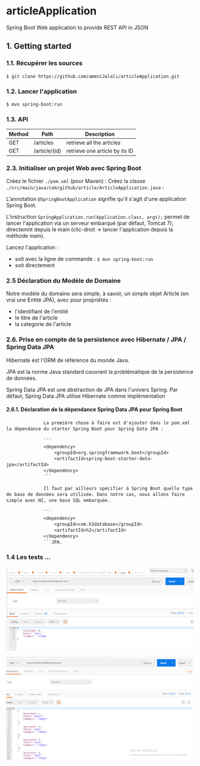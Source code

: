 # articleApplication
Spring Boot Web application to provide REST API in JSON

## 1. Getting started

### 1.1. Récupérer les sources

```
$ git clone https://github.com/ameniJalali/articleApplication.git
```

### 1.2. Lancer l'application

```
$ mvn spring-boot:run
```

### 1.3. API

Method | Path           | Description                    |
-------|----------------|--------------------------------|
GET    | /articles      | retrieve all the articles      |
GET    | /article/{id} | retrieve one article by its ID |

### 2.3. Initialiser un projet Web avec Spring Boot

Créez le fichier ```./pom.xml``` (pour Maven) :
Créez la classe ```./src/main/java/com/github/article/ArticleApplication.java``` :

L'annotation ```@SpringBootApplication``` signifie qu'il s'agit d'une application Spring Boot.

L'instruction ```SpringApplication.run(Application.class, args);``` permet de lancer l'application via un serveur
embarqué (par défaut, Tomcat 7), directemnt depuis le main (clic-droit -> lancer l'application depuis la méthode main).


Lancez l'application :

- soit avec la ligne de commande : ```$ mvn spring-boot:run```
- soit directement 
### 2.5 Déclaration du Modèle de Domaine

Notre modèle du domaine sera simple, à savoir, un simple objet Article (en vrai une Entité JPA), avec pour propriétés :

- l'identifiant de l'entité
- le titre de l'article
- la categorie de l'article

### 2.6. Prise en compte de la persistence avec Hibernate / JPA / Spring Data JPA

Hibernate est l'ORM de référence du monde Java.

JPA est la norme Java standard couvrant la problématique de la persistence de données.

Spring Data JPA est une abstraction de JPA dans l'univers Spring. 
Par défaut, Spring Data JPA utilise Hibernate comme
implémentation 

#### 2.6.1. Déclaration de la dépendance Spring Data JPA pour Spring Boot
                  
                  La première chose à faire est d'ajouter dans le pom.xml la dépendance du starter Spring Boot pour Spring Data JPA :
                  
                  ```
                  <dependency>
                      <groupId>org.springframework.boot</groupId>
                      <artifactId>spring-boot-starter-data-jpa</artifactId>
                  </dependency>
                  ```
                  
                  Il faut par ailleurs spécifier à Spring Boot quelle type de base de données sera utilisée. Dans notre cas, nous allons faire simple avec H2, une base SQL embarquée.
                  
                  ```
                  <dependency>
                      <groupId>com.h2database</groupId>
                      <artifactId>h2</artifactId>
                  </dependency>
                  ```JPA.





### 1.4 Les tests ...

![alt text](https://github.com/ameniJalali/articleApplication/blob/master/img1.PNG)

![alt text](https://github.com/ameniJalali/articleApplication/blob/master/img2.PNG)
